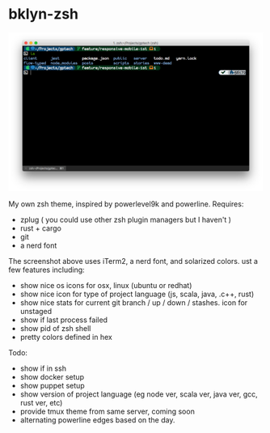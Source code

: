 # bklyn-zsh

![screenshot](https://raw.githubusercontent.com/gporrata/bklyn-zsh/master/screenshot.png)

My own zsh theme, inspired by powerlevel9k and powerline. Requires:

* zplug ( you could use other zsh plugin managers but I haven't )
* rust + cargo
* git
* a nerd font

The screenshot above uses iTerm2, a nerd font, and solarized
colors. ust a few features including:

* show nice os icons for osx, linux (ubuntu or redhat)
* show nice icon for type of project language (js, scala, java, .c++, rust)
* show nice stats for current git branch / up / down / stashes. icon for unstaged
* show if last process failed
* show pid of zsh shell
* pretty colors defined in hex

Todo:

* show if in ssh
* show docker setup
* show puppet setup
* show version of project language (eg node ver, scala ver, java ver, gcc, rust ver, etc)
* provide tmux theme from same server, coming soon
* alternating powerline edges based on the day.
